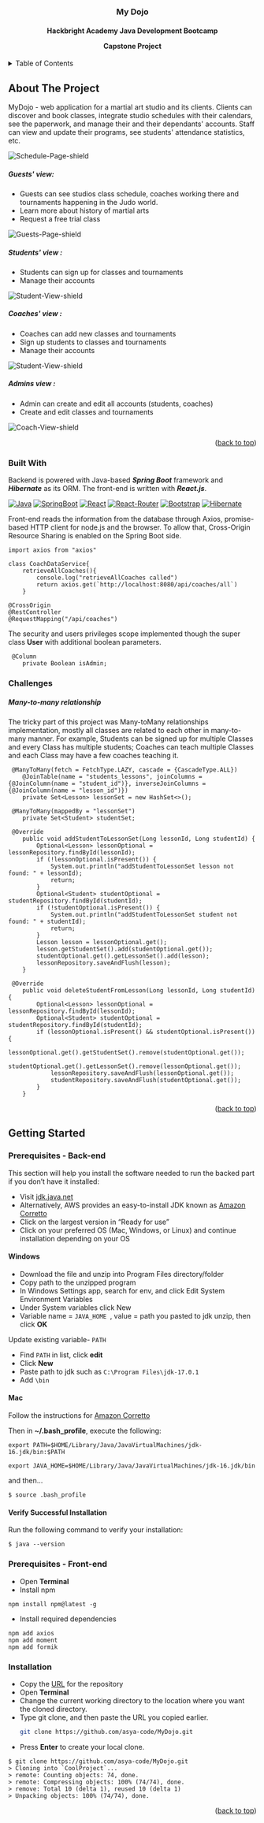 
<a name="readme-top"></a>

<h3 align="center">My Dojo</h3>
<h4 align="center">Hackbright Academy Java Development Bootcamp 

Capstone Project</h4>

<!-- TABLE OF CONTENTS -->
<details>
  <summary>Table of Contents</summary>
  <ol>
    <li>
      <a href="#about-the-project">About The Project</a>
      <ul>
        <li><a href="#built-with">Built With</a></li>
      </ul>
    </li>
    <li>
      <a href="#getting-started">Getting Started</a>
      <ul>
        <li><a href="#prerequisites">Prerequisites</a></li>
        <li><a href="#installation">Installation</a></li>
      </ul>
    </li>
  </ol>
</details>



<!-- ABOUT THE PROJECT -->
## About The Project

MyDojo - web application for a martial art studio and its clients. Clients can 
discover and book classes, integrate studio schedules with their calendars, 
see the paperwork, and manage their and their dependants' accounts. Staff can 
view and update their programs, see students' attendance statistics, etc.



![Schedule-Page-shield]

<h5>Guests' view:</h5>

* Guests can see studios class schedule, coaches working there and tournaments 
happening in the Judo world.
* Learn more about history of martial arts
* Request a free trial class

![Guests-Page-shield]

<h5>Students' view :</h5>

* Students can sign up for classes and tournaments
* Manage their accounts

![Student-View-shield]

<h5>Coaches' view :</h5>

* Coaches can add new classes and tournaments
* Sign up students to classes and tournaments
* Manage their accounts

![Student-View-shield]

<h5>Admins view :</h5>

* Admin can create and edit all accounts (students, coaches)
* Create and edit classes and tournaments

![Coach-View-shield]

<p align="right">(<a href="#readme-top">back to top</a>)</p>

### Built With
Backend is powered with Java-based **_Spring Boot_** framework and **_Hibernate_** as its ORM.
The front-end is written with **_React.js_**.

[![Java][Java-shield]][Java-url]
[![SpringBoot][SpringBoot-shield]][SpringBoot-url]
[![React][React-shield]][React-url]
[![React-Router][React-Router-shield]][React-Router-url]
[![Bootstrap][Bootstrap-shield]][Bootstrap-url]
[![Hibernate][Hibernate-shield]][Hibernate-url]

Front-end reads the information from the database through Axios, promise-based HTTP client for node.js and the browser. 
To allow that, Cross-Origin Resource Sharing is enabled on the Spring Boot side.
```shell
import axios from "axios"

class CoachDataService{
    retrieveAllCoaches(){
        console.log("retrieveAllCoaches called")
        return axios.get(`http://localhost:8080/api/coaches/all`)
    }
```

```shell
@CrossOrigin
@RestController
@RequestMapping("/api/coaches")
```
The security and users privileges scope implemented though the super class 
**User** with additional boolean parameters.
```shell
 @Column
    private Boolean isAdmin;
```
### Challenges
##### Many-to-many relationship
The tricky part of this project was Many-toMany relationships implementation, 
mostly all classes are related to each other in many-to-many manner. 
For example, Students can be signed up for multiple Classes and every Class 
has multiple students; Coaches can teach multiple Classes and each Class may 
have a few coaches teaching it.

```shell
 @ManyToMany(fetch = FetchType.LAZY, cascade = {CascadeType.ALL})
    @JoinTable(name = "students_lessons", joinColumns = {@JoinColumn(name = "student_id")}, inverseJoinColumns = {@JoinColumn(name = "lesson_id")})
    private Set<Lesson> lessonSet = new HashSet<>();
```

```shell
 @ManyToMany(mappedBy = "lessonSet")
    private Set<Student> studentSet;
```

```shell
 @Override
    public void addStudentToLessonSet(Long lessonId, Long studentId) {
        Optional<Lesson> lessonOptional = lessonRepository.findById(lessonId);
        if (!lessonOptional.isPresent()) {
            System.out.println("addStudentToLessonSet lesson not found: " + lessonId);
            return;
        }
        Optional<Student> studentOptional = studentRepository.findById(studentId);
        if (!studentOptional.isPresent()) {
            System.out.println("addStudentToLessonSet student not found: " + studentId);
            return;
        }
        Lesson lesson = lessonOptional.get();
        lesson.getStudentSet().add(studentOptional.get());
        studentOptional.get().getLessonSet().add(lesson);
        lessonRepository.saveAndFlush(lesson);
    }
```
```shell
 @Override
    public void deleteStudentFromLesson(Long lessonId, Long studentId) {
        Optional<Lesson> lessonOptional = lessonRepository.findById(lessonId);
        Optional<Student> studentOptional = studentRepository.findById(studentId);
        if (lessonOptional.isPresent() && studentOptional.isPresent()) {
            lessonOptional.get().getStudentSet().remove(studentOptional.get());
            studentOptional.get().getLessonSet().remove(lessonOptional.get());
            lessonRepository.saveAndFlush(lessonOptional.get());
            studentRepository.saveAndFlush(studentOptional.get());
        }
    }
```
<p align="right">(<a href="#readme-top">back to top</a>)</p>



<!-- GETTING STARTED -->
## Getting Started

### Prerequisites - Back-end
This section will help you install the software needed to run the backed part if
you don’t have it installed:

* Visit [jdk.java.net](https://jdk.java.net/)
* Alternatively, AWS provides an easy-to-install JDK known as [Amazon Corretto](https://aws.amazon.com/corretto/?filtered-posts.sort-by=item.additionalFields.createdDate&filtered-posts.sort-order=desc)
* Click on the largest version in “Ready for use”
* Click on your preferred OS (Mac, Windows, or Linux) and continue installation depending on your OS

#### Windows
* Download the file and unzip into Program Files directory/folder
* Copy path to the unzipped program
* In Windows Settings app, search for env, and click Edit System Environment Variables
* Under System variables click New
* Variable name = ```JAVA_HOME ```, value = path you pasted to jdk unzip, then click **OK**

Update existing variable- ```PATH```
* Find ```PATH``` in list, click **edit**
* Click **New**
* Paste path to jdk such as ```C:\Program Files\jdk-17.0.1```
* Add ```\bin```

#### Mac
Follow the instructions for [Amazon Corretto](https://aws.amazon.com/corretto/?filtered-posts.sort-by=item.additionalFields.createdDate&filtered-posts.sort-order=desc)

Then in **~/.bash_profile**, execute the following:
```
export PATH=$HOME/Library/Java/JavaVirtualMachines/jdk-16.jdk/bin:$PATH
```
```
export JAVA_HOME=$HOME/Library/Java/JavaVirtualMachines/jdk-16.jdk/bin
```
and then…
```shell
$ source .bash_profile
```
#### Verify Successful Installation
Run the following command to verify your installation:
```shell
$ java --version
```
### Prerequisites - Front-end
* Open **Terminal**
* Install npm
```shell
npm install npm@latest -g
```
* Install required dependencies
```shell
npm add axios
npm add moment
npm add formik
```

### Installation
* Copy the [URL](https://github.com/asya-code/MyDojo.git) for the repository
* Open **Terminal**
* Change the current working directory to the location where you want the cloned directory.
* Type git clone, and then paste the URL you copied earlier.
   ```sh
   git clone https://github.com/asya-code/MyDojo.git
   ```
* Press **Enter** to create your local clone.
```shell
$ git clone https://github.com/asya-code/MyDojo.git
> Cloning into `CoolProject`...
> remote: Counting objects: 74, done.
> remote: Compressing objects: 100% (74/74), done.
> remove: Total 10 (delta 1), reused 10 (delta 1)
> Unpacking objects: 100% (74/74), done.
```
<p align="right">(<a href="#readme-top">back to top</a>)</p>


<!-- MARKDOWN LINKS & IMAGES -->
<!-- https://www.markdownguide.org/basic-syntax/#reference-style-links -->
[contributors-shield]:https://img.shields.io/badge/CONTRIBUTERS-5-green
[contributors-url]: https://github.com/ileanahi/doctors-office/graphs/contributors
[forks-shield]: https://img.shields.io/badge/FORKS-2-blue
[forks-url]: https://github.com/ileanahi/doctors-office/network/members
[issues-shield]: https://img.shields.io/badge/ISSUES-0%20OPEN-yellow
[issues-url]: https://github.com/ileanahi/doctors-office/issues
[Java-shield]: https://img.shields.io/badge/Java-ED8B00?style=for-the-badge&logo=&logoColor=white
[Java-url]: https://www.java.com/en
[React-shield]: https://img.shields.io/badge/React-20232A?style=for-the-badge&logo=react&logoColor=61DAFB
[React-url]: https://reactjs.org/
[React-Router-shield]: https://img.shields.io/badge/React_Router-CA4245?style=for-the-badge&logo=react-router&logoColor=white
[React-Router-url]: https://reactrouter.com/en/main
[Bootstrap-shield]: https://img.shields.io/badge/Bootstrap-563D7C?style=for-the-badge&logo=bootstrap&logoColor=white
[Bootstrap-url]: https://getbootstrap.com/
[SpringBoot-shield]: https://img.shields.io/badge/SpringBoot-8fce00?style=for-the-badge&logo=springboot&logoColor=white
[SpringBoot-url]: https://spring.io/
[Hibernate-shield]: https://img.shields.io/badge/Hibernate-59666C?style=for-the-badge&logo=Hibernate&logoColor=white
[Hibernate-url]: https://hibernate.org/
[Schedule-Page-shield]: http://www.dawave.com/images/kano.jpg?crc=4241564927
[Guests-Page-shield]: http://www.dawave.com/images/kano.jpg?crc=4241564927
[Student-View-shield]: http://www.dawave.com/images/kano.jpg?crc=4241564927
[Coach-View-shield]: http://www.dawave.com/images/kano.jpg?crc=4241564927
[Admin-View-shield]: http://www.dawave.com/images/kano.jpg?crc=4241564927